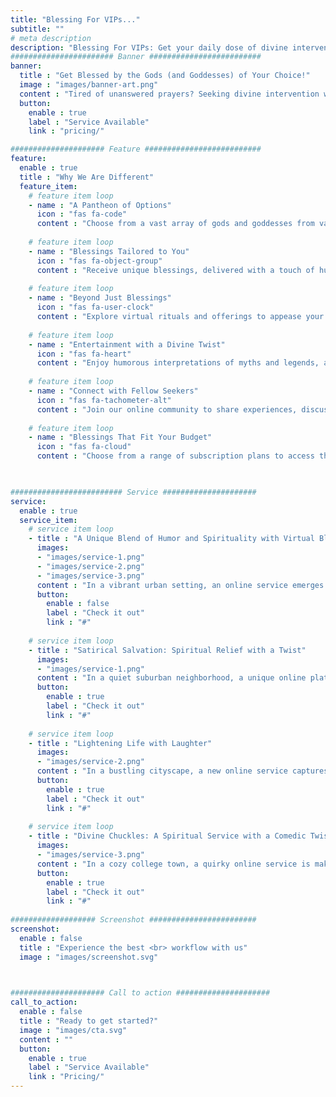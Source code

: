 ```yaml
---
title: "Blessing For VIPs..."
subtitle: ""
# meta description
description: "Blessing For VIPs: Get your daily dose of divine intervention, delivered straight to your inbox. Subscribe now for blessings, good fortune, and a touch of heavenly humor."
####################### Banner #########################
banner:
  title : "Get Blessed by the Gods (and Goddesses) of Your Choice!"
  image : "images/banner-art.png"
  content : "Tired of unanswered prayers? Seeking divine intervention with a twist? Blessing For VIPs offers exclusive access to virtual blessings from a pantheon of deities, all with a touch of humor and satire. Find your perfect divine match and subscribe for personalized blessings, rituals, and more! Click below to explore our heavenly pricing plans."
  button:
    enable : true
    label : "Service Available"
    link : "pricing/"

##################### Feature ##########################
feature:
  enable : true
  title : "Why We Are Different"
  feature_item:
    # feature item loop
    - name : "A Pantheon of Options"
      icon : "fas fa-code"
      content : "Choose from a vast array of gods and goddesses from various cultures and mythologies."
      
    # feature item loop
    - name : "Blessings Tailored to You"
      icon : "fas fa-object-group"
      content : "Receive unique blessings, delivered with a touch of humor."
      
    # feature item loop
    - name : "Beyond Just Blessings"
      icon : "fas fa-user-clock"
      content : "Explore virtual rituals and offerings to appease your chosen deity and enhance your spiritual journey."
      
    # feature item loop
    - name : "Entertainment with a Divine Twist"
      icon : "fas fa-heart"
      content : "Enjoy humorous interpretations of myths and legends, along with satirical takes on religious practices."
      
    # feature item loop
    - name : "Connect with Fellow Seekers"
      icon : "fas fa-tachometer-alt"
      content : "Join our online community to share experiences, discuss beliefs, and find your divine tribe."
      
    # feature item loop
    - name : "Blessings That Fit Your Budget"
      icon : "fas fa-cloud"
      content : "Choose from a range of subscription plans to access the level of divine intervention that suits your needs."
      


######################### Service #####################
service:
  enable : true
  service_item:
    # service item loop
    - title : "A Unique Blend of Humor and Spirituality with Virtual Blessings"
      images:
      - "images/service-1.png"
      - "images/service-2.png"
      - "images/service-3.png"
      content : "In a vibrant urban setting, an online service emerges that captivates individuals looking for a non-traditional approach to spirituality. This service offers virtual blessings from a diverse array of gods and Buddhas, all presented with a humorous and satirical twist. Subscribers, drawn by curiosity and a desire for a light-hearted spiritual experience, find this blend of comedy and sacredness both refreshing and comforting. As users integrate these daily humorous blessings into their routines, they discover moments of joy and peace, promoting an open-minded and inclusive approach to exploring various spiritual beliefs. This innovative service not only entertains but also connects like-minded individuals, creating a community that values both laughter and spiritual insight."
      button:
        enable : false
        label : "Check it out"
        link : "#"
        
    # service item loop
    - title : "Satirical Salvation: Spiritual Relief with a Twist"
      images:
      - "images/service-1.png"
      content : "In a quiet suburban neighborhood, a unique online platform is quietly gaining popularity among those who seek spiritual engagement but with a lighter touch. This novel service offers virtual blessings that are both humorous and insightful, featuring a wide array of deities from different cultures, all with a playful and satirical undertone. As residents, often overwhelmed by the daily grind and the seriousness of conventional religious practices, subscribe to this service, they find a delightful mix of reverence and ridicule that suits their modern sensibilities. Each virtual blessing, delivered with a dose of humor, becomes a daily ritual for many, providing not just a chuckle but also a brief respite from the stresses of everyday life. The community, while diverse in its beliefs, comes together in their appreciation for this unconventional spiritual service, fostering a unique bond that celebrates both diversity and unity through laughter and light-hearted spirituality."
      button:
        enable : true
        label : "Check it out"
        link : "#"
        
    # service item loop
    - title : "Lightening Life with Laughter"
      images:
      - "images/service-2.png"
      content : "In a bustling cityscape, a new online service captures the hearts of those seeking spirituality with a twist. Offering virtual blessings from renowned deities, each message is laced with humor and satire. Busy city dwellers, tired of the solemn traditional rituals, subscribe for a daily dose of divine comedy. These light-hearted blessings quickly become a highlight of their day, providing laughter and a momentary escape from the urban rush, while subtly enriching their spiritual lives. This service not only entertains but also builds a community where humor meets reverence, making spirituality accessible and enjoyable for everyone involved."
      button:
        enable : true
        label : "Check it out"
        link : "#"
        
    # service item loop
    - title : "Divine Chuckles: A Spiritual Service with a Comedic Twist"
      images:
      - "images/service-3.png"
      content : "In a cozy college town, a quirky online service is making waves among students and locals alike. This platform delivers virtual blessings from a variety of global deities, each infused with a dose of satire and humor. Subscribers, young and old, looking for a fun spin on spirituality, find joy in these daily messages that blend sacred traditions with modern comedy. This service not only adds a light-hearted moment to their day but also encourages a playful exploration of spiritual concepts, creating a community that values both laughter and spiritual growth."
      button:
        enable : true
        label : "Check it out"
        link : "#"
        
################### Screenshot ########################
screenshot:
  enable : false
  title : "Experience the best <br> workflow with us"
  image : "images/screenshot.svg"

  

##################### Call to action #####################
call_to_action:
  enable : false
  title : "Ready to get started?"
  image : "images/cta.svg"
  content : ""
  button:
    enable : true
    label : "Service Available"
    link : "Pricing/"
---
```

